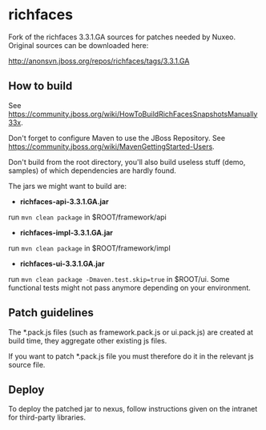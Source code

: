 richfaces
=========

Fork of the richfaces 3.3.1.GA sources for patches needed by Nuxeo. Original sources can be downloaded here:

http://anonsvn.jboss.org/repos/richfaces/tags/3.3.1.GA

## How to build

See https://community.jboss.org/wiki/HowToBuildRichFacesSnapshotsManually33x.

Don't forget to configure Maven to use the JBoss Repository. See https://community.jboss.org/wiki/MavenGettingStarted-Users.

Don't build from the root directory, you'll also build useless stuff (demo, samples) of which dependencies are hardly found. 

The jars we might want to build are:
-  **richfaces-api-3.3.1.GA.jar**

  run `mvn clean package` in $ROOT/framework/api
-  **richfaces-impl-3.3.1.GA.jar**

  run `mvn clean package` in $ROOT/framework/impl
-  **richfaces-ui-3.3.1.GA.jar**

  run `mvn clean package -Dmaven.test.skip=true` in $ROOT/ui. Some functional tests might not pass anymore depending on your environment.

## Patch guidelines

The *.pack.js files (such as framework.pack.js or ui.pack.js) are created at build time, they aggregate other existing js files.

If you want to patch *.pack.js file you must therefore do it in the relevant js source file.

## Deploy

To deploy the patched jar to nexus, follow instructions given on the intranet for third-party libraries.
